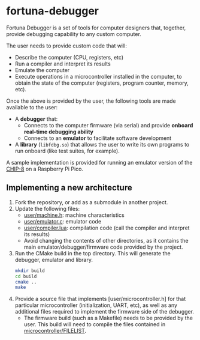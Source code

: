 # fortuna-debugger

Fortuna Debugger is a set of tools for computer designers that, together, provide debugging capability to any custom computer.

The user needs to provide custom code that will:

* Describe the computer (CPU, registers, etc)
* Run a compiler and interpret its results
* Emulate the computer
* Execute operations in a microcontroller installed in the computer, to obtain the state of the computer (registers, program counter, memory, etc).

Once the above is provided by the user, the following tools are made available to the user:

* A **debugger** that:
  * Connects to the computer firmware (via serial) and provide **onboard real-time debugging ability**
  * Connects to an **emulator** to facilitate software development
* A **library** (`libfdbg.so`) that allows the user to write its own programs to run onboard (like test suites, for example).

A sample implementation is provided for running an emulator version of the [CHIP-8](https://chip-8.github.io/) on a Raspberry Pi Pico.

## Implementing a new architecture

1. Fork the repository, or add as a submodule in another project.
2. Update the following files:
     - [user/machine.h](user/machine.h): machine characteristics
     - [user/emulator.c](user/emulator.c): emulator code
     - [user/compiler.lua](user/compiler.lua): compilation code (call the compiler and interpret its results)
     - Avoid changing the contents of other directories, as it contains the main emulator/debugger/firmware code provided by the project.
3. Run the CMake build in the top directory. This will generate the debugger, emulator and library.
      ```sh
      mkdir build
      cd build
      cmake ..
      make
      ```
4. Provide a source file that implements [user/microcontroller.h] for that particular microcontroller (initialization, UART, etc), as well as
  any additional files required to implement the firmware side of the debugger.
     - The firmware build (such as a Makefile) needs to be provided by the user. This build will need to compile the files contained in 
       [microcontroller/FILELIST](microcontroller/FILELIST).

